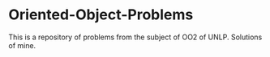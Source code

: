 # Oriented-Object-Problems
This is a repository of problems from the subject of OO2 of UNLP. Solutions of mine.
